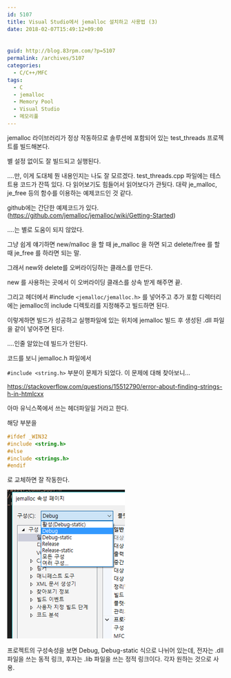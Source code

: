 ```yaml
---
id: 5107
title: Visual Studio에서 jemalloc 설치하고 사용법 (3)
date: 2018-02-07T15:49:12+09:00


guid: http://blog.83rpm.com/?p=5107
permalink: /archives/5107
categories:
  - C/C++/MFC
tags:
  - C
  - jemalloc
  - Memory Pool
  - Visual Studio
  - 메모리풀
---
```

jemalloc 라이브러리가 정상 작동하므로 솔루션에 포함되어 있는 test_threads 프로젝트를 빌드해본다.

별 설정 없이도 잘 빌드되고 실행된다.

....만, 이게 도대체 뭔 내용인지는 나도 잘 모르겠다. test\_threads.cpp 파일에는 테스트용 코드가 잔뜩 있다. 다 읽어보기도 힘들어서 읽어보다가 관둿다. 대략 je_malloc, je_free 등의 함수를 이용하는 예제코드인 것 같다.

github에는 간단한 예제코드가 있다. (<https://github.com/jemalloc/jemalloc/wiki/Getting-Started>)

....는 별로 도움이 되지 않았다.

그냥 쉽게 얘기하면 new/malloc 을 할 때 je_malloc 을 하면 되고 delete/free 를 할 때 je_free 를 하라면 되는 말.

그래서 new와 delete를 오버라이딩하는 클래스를 만든다.

new 를 사용하는 곳에서 이 오버라이딩 클래스를 상속 받게 해주면 끝.

그리고 헤더에서 #include `<jemalloc/jemalloc.h>` 를 넣어주고 추가 포함 디렉터리에는 jemalloc의 include 디렉토리를 지정해주고 빌드하면 된다.

이렇게하면 빌드가 성공하고 실행파일에 있는 위치에 jemalloc 빌드 후 생성된 .dll 파일을 같이 넣어주면 된다.

....인줄 알았는데 빌드가 안된다.

코드를 보니 jemalloc.h 파일에서

`#include <string.h>` 부분이 문제가 되었다. 이 문제에 대해 찾아보니...

<https://stackoverflow.com/questions/15512790/error-about-finding-strings-h-in-htmlcxx>

아마 유닉스쪽에서 쓰는 헤더파일일 거라고 한다.

해당 부분을

```cpp
#ifdef _WIN32
#include <string.h>
#else
#include <strings.h>
#endif
```

로 교체하면 잘 작동한다.

![](/assets/images/jemalloc-project.png)

프로젝트의 구성속성을 보면 Debug, Debug-static 식으로 나뉘어 있는데, 전자는 .dll 파일을 쓰는 동적 링크, 후자는 .lib 파일을 쓰는 정적 링크이다. 각자 원하는 것으로 사용.
